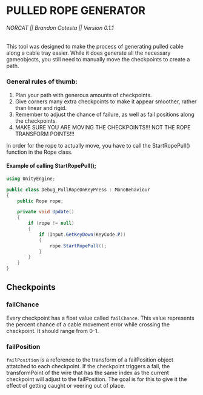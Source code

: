 # PULLED ROPE GENERATOR 

###### NORCAT || Brandon Cotesta || Version 0.1.1

This tool was designed to make the process of generating pulled cable along a cable tray easier.
While it does generate all the necessary gameobjects, you still need to manually move the checkpoints to create a path.

### General rules of thumb:
1) Plan your path with generous amounts of checkpoints.
2) Give corners many extra checkpoints to make it appear smoother, rather than linear and rigid.
3) Remember to adjust the chance of failure, as well as fail positions along the checkpoints.
4) MAKE SURE YOU ARE MOVING THE CHECKPOINTS!!! NOT THE ROPE TRANSFORM POINTS!!!

In order for the rope to actually move, you have to call the StartRopePull() function in the Rope class.

#### Example of calling StartRopePull();
```c#
using UnityEngine;

public class Debug_PullRopeOnKeyPress : MonoBehaviour
{
    public Rope rope;

    private void Update()
    {
        if (rope != null)
        {
            if (Input.GetKeyDown(KeyCode.P))
            {
                rope.StartRopePull();
            }
        }
    }
}
```
## Checkpoints

### failChance
Every checkpoint has a float value called `failChance`. This value represents the percent chance of a cable movement error while crossing the checkpoint. It should range from 0-1.

### failPosition
`failPosition` is a reference to the transform of a failPosition object attatched to each checkpoint. If the checkpoint triggers a fail, the transformPoint of the wire that has the same index as the current checkpoint will adjust to the failPosition. The goal is for this to give it the effect of getting caught or veering out of place.
